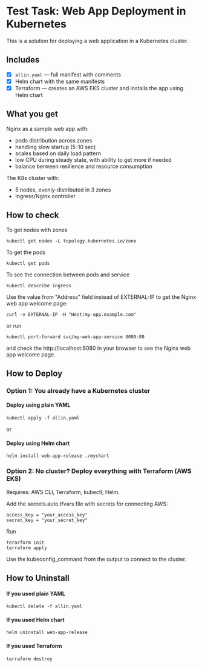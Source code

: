 # Test Task: Web App Deployment in Kubernetes

This is a solution for deploying a web application in a Kubernetes cluster.

## Includes

- [x] `allin.yaml` — full manifest with comments
- [x] Helm chart with the same manifests
- [x] Terraform — creates an AWS EKS cluster and installs the app using Helm chart

## What you get

Nginx as a sample web app with:
- pods distribution across zones
- handling slow startup (5-10 sec)
- scales based on daily load pattern
- low CPU during steady state, with ability to get more if needed
- balance berween resilience and resource consumption

The K8s cluster with:
- 5 nodes, evenly-distributed in 3 zones
- Ingress/Nginx controller

## How to check
To get nodes with zones
```
kubectl get nodes -L topology.kubernetes.io/zone
```
To get the pods
```
kubectl get pods
```
To see the connection between pods and service
```
kubectl describe ingress
```
Use the value from "Address" field instead of EXTERNAL-IP to get the Nginx web app welcome page:
```
curl -v EXTERNAL-IP -H "Host:my-app.example.com"
```
or run 
```
kubectl port-forward svc/my-web-app-service 8080:80
```
and check the http://localhost:8080 in your browser to see the Nginx web app welcome page.

## How to Deploy

### Option 1: You already have a Kubernetes cluster

#### Deploy using plain YAML
```
kubectl apply -f allin.yaml
```
or
#### Deploy using Helm chart
```
helm install web-app-release ./mychart
```
### Option 2: No cluster? Deploy everything with Terraform (AWS EKS)

Requires: AWS CLI, Terraform, kubectl, Helm.

Add the secrets.auto.tfvars file with secrets for connecting AWS:
```
access_key = "your_access_key"
secret_key = "your_secret_key"
```
Run
```
terarform init
terraform apply
```

Use the kubeconfig_command from the output to connect to the cluster.

## How to Uninstall

#### If you used plain YAML
```
kubectl delete -f allin.yaml
```
#### If you used Helm chart
```
helm uninstall web-app-release
```
#### If you used Terraform
```
terraform destroy
```

